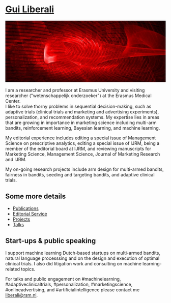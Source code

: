 # [Gui Liberali](https://github.com/guiliberali/guiliberali.github.io)

[![Screenshot](./preview.png)](https://github.com/guiliberali/guiliberali.github.io)

I am a researcher and professor at Erasmus University and visiting researcher ("wetenschappelijk onderzoeker") at the Erasmus Medical Center.  
I like to solve thorny problems in sequential decision-making, such as adaptive trials (clinical trials and marketing and advertising experiments), personalization, and recommendation systems.
My expertise lies in areas that are growing in importance in marketing science including multi-arm bandits, reinforcement learning, Bayesian learning,  and machine learning.
 
My editorial experience includes editing a special issue of Management Science on prescriptive analytics, editing a special issue of IJRM, being a member of the editorial board at IJRM, and reviewing manuscripts for Marketing Science, Management Science, Journal of Marketing Research and IJRM. 


My on-going research projects include arm design for multi-armed bandits, fairness in bandits, seeding and targeting bandits, and adaptive clinical trials.
 
## Some more details   
- [Publications](https://github.com/guiliberali/guiliberali.github.io/publications)
- [Editorial Service](https://github.com/guiliberali/guiliberali.github.io/service)
- [Projects](https://github.com/guiliberali/guiliberali.github.io/projects)
- [Talks](https://github.com/guiliberali/guiliberali.github.io/talks)


## Start-ups & public speaking

I support machine learning Dutch-based startups on multi-armed bandits, natural language processsing and on the design and execution of optimal clinical trials. I also did litigation work and consulting on machine learning-related topics.

For talks and public engagement on #machinelearning, #adaptiveclinicaltrials, #personalization, #marketingscience, #onlineadvertising, and #artificialintelligence please contact me liberali@rsm.nl. 

 

